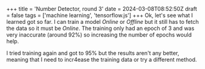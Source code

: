 +++
title = 'Number Detector, round 3'
date = 2024-03-08T08:52:50Z
draft = false
tags = ['machine learning', 'tensorflow.js']
+++
Ok, let's see what I learned got so far. I can train a model *Online* or *Offline* but it still has to fetch the data so it must be *Online*.
The training only had an epoch of 3 and was very inaccurate (around 92%) so increasing the number of epochs would help.

I tried training again and got to 95% but the results aren't any better, meaning that I need to incr4ease the training data or try a different method.
